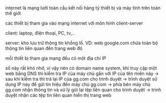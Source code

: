 internet là mạng lưới toàn cầu kết nối hàng tỷ thiết bị và máy tính trên toàn thế giới


 các thiết bị tham gia vào mạng internet với môn hình client-server 

client: laptop, điện thoại, PC,  tv,..

server: kho lưu trữ thông tin khổng lồ. VD: web google.com chứa toàn bộ thông tin liên quan đến trang web đó


mỗi thiết bị tham gia mạng đều có một địa chỉ IP

số này rất khó nhớ, vì vậy nên có domain name system, khi truy cập một web bằng DNS thì kiểm tra IP của máy chủ gắn với IP của tên miền này -> sau khi kiểm tra thì trả lại IP của gg.com cho trình duyệt → trình duyệt sử dụng IP này để gửi tín hiệu đến máy chủ gg.com → phía bên máy chủ gg.com nhận thông tin và xử lý gửi lại tệp liên quan cho trình duyệt  → trình duyệt nhận các tệp tin liên quan hiển thị trang web 






